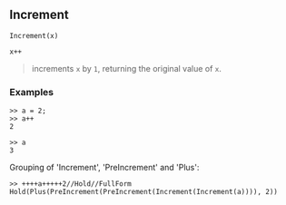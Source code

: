 ## Increment

``` 
Increment(x)

x++
``` 

> increments `x` by `1`, returning the original value of `x`. 

### Examples
```   
>> a = 2;   
>> a++    
2    
 
>> a    
3    
```

Grouping of 'Increment', 'PreIncrement' and 'Plus':   
``` 
>> ++++a+++++2//Hold//FullForm    
Hold(Plus(PreIncrement(PreIncrement(Increment(Increment(a)))), 2))  
``` 
    